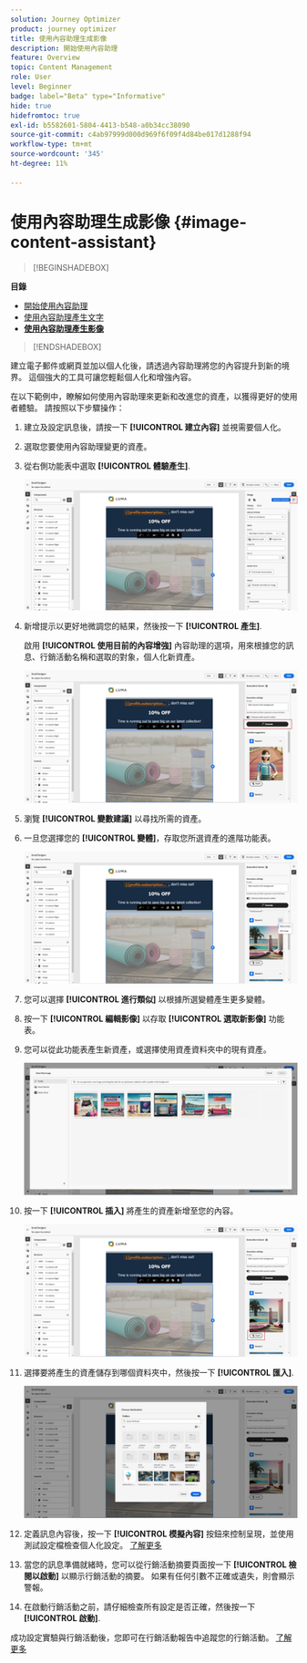 ```yaml
---
solution: Journey Optimizer
product: journey optimizer
title: 使用內容助理生成影像
description: 開始使用內容助理
feature: Overview
topic: Content Management
role: User
level: Beginner
badge: label="Beta" type="Informative"
hide: true
hidefromtoc: true
exl-id: b5582601-5804-4413-b548-a0b34cc38090
source-git-commit: c4ab97999d000d969f6f09f4d84be017d1288f94
workflow-type: tm+mt
source-wordcount: '345'
ht-degree: 11%

---
```


# 使用內容助理生成影像 {#image-content-assistant}

>[!BEGINSHADEBOX]

**目錄**

* [開始使用內容助理](gs-generative.md)
* [使用內容助理產生文字](generative-content.md)
* **[使用內容助理產生影像](generative-image.md)**

>[!ENDSHADEBOX]



建立電子郵件或網頁並加以個人化後，請透過內容助理將您的內容提升到新的境界。 這個強大的工具可讓您輕鬆個人化和增強內容。

在以下範例中，瞭解如何使用內容助理來更新和改進您的資產，以獲得更好的使用者體驗。 請按照以下步驟操作：

1. 建立及設定訊息後，請按一下 **[!UICONTROL 建立內容]** 並視需要個人化。

1. 選取您要使用內容助理變更的資產。

1. 從右側功能表中選取 **[!UICONTROL 體驗產生]**.

   ![](assets/gen-ai-image-1.png)

1. 新增提示以更好地微調您的結果，然後按一下 **[!UICONTROL 產生]**.

   啟用 **[!UICONTROL 使用目前的內容增強]** 內容助理的選項，用來根據您的訊息、行銷活動名稱和選取的對象，個人化新資產。

   ![](assets/gen-ai-image-2.png)

1. 瀏覽 **[!UICONTROL 變數建議]** 以尋找所需的資產。

1. 一旦您選擇您的 **[!UICONTROL 變體]**，存取您所選資產的進階功能表。

   ![](assets/gen-ai-image-3.png)

1. 您可以選擇 **[!UICONTROL 進行類似]** 以根據所選變體產生更多變體。

1. 按一下 **[!UICONTROL 編輯影像]** 以存取 **[!UICONTROL 選取新影像]** 功能表。

1. 您可以從此功能表產生新資產，或選擇使用資產資料夾中的現有資產。

   ![](assets/gen-ai-image-4.png)

1. 按一下 **[!UICONTROL 插入]** 將產生的資產新增至您的內容。

   ![](assets/gen-ai-image-5.png)

1. 選擇要將產生的資產儲存到哪個資料夾中，然後按一下 **[!UICONTROL 匯入]**.

   ![](assets/gen-ai-image-6.png)

1. 定義訊息內容後，按一下 **[!UICONTROL 模擬內容]** 按鈕來控制呈現，並使用測試設定檔檢查個人化設定。 [了解更多](../email/preview.md)

1. 當您的訊息準備就緒時，您可以從行銷活動摘要頁面按一下 **[!UICONTROL 檢閱以啟動]** 以顯示行銷活動的摘要。 如果有任何引數不正確或遺失，則會顯示警報。

1. 在啟動行銷活動之前，請仔細檢查所有設定是否正確，然後按一下 **[!UICONTROL 啟動]**.

成功設定實驗與行銷活動後，您即可在行銷活動報告中追蹤您的行銷活動。 [了解更多](../reports/campaign-global-report.md#experimentation-report)
